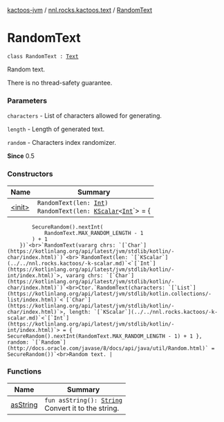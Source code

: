 [kactoos-jvm](../../index.md) / [nnl.rocks.kactoos.text](../index.md) / [RandomText](./index.md)

# RandomText

`class RandomText : `[`Text`](../../nnl.rocks.kactoos/-text/index.md)

Random text.

There is no thread-safety guarantee.

### Parameters

`characters` - List of characters allowed for generating.

`length` - Length of generated text.

`random` - Characters index randomizer.

**Since**
0.5

### Constructors

| Name | Summary |
|---|---|
| [&lt;init&gt;](-init-.md) | `RandomText(len: `[`Int`](https://kotlinlang.org/api/latest/jvm/stdlib/kotlin/-int/index.html)`)`<br>`RandomText(len: `[`KScalar`](../../nnl.rocks.kactoos/-k-scalar.md)`<`[`Int`](https://kotlinlang.org/api/latest/jvm/stdlib/kotlin/-int/index.html)`> = {
            SecureRandom().nextInt(
                RandomText.MAX_RANDOM_LENGTH - 1
            ) + 1
        })`<br>`RandomText(vararg chrs: `[`Char`](https://kotlinlang.org/api/latest/jvm/stdlib/kotlin/-char/index.html)`)`<br>`RandomText(len: `[`KScalar`](../../nnl.rocks.kactoos/-k-scalar.md)`<`[`Int`](https://kotlinlang.org/api/latest/jvm/stdlib/kotlin/-int/index.html)`>, vararg chrs: `[`Char`](https://kotlinlang.org/api/latest/jvm/stdlib/kotlin/-char/index.html)`)`<br>Ctor.`RandomText(characters: `[`List`](https://kotlinlang.org/api/latest/jvm/stdlib/kotlin.collections/-list/index.html)`<`[`Char`](https://kotlinlang.org/api/latest/jvm/stdlib/kotlin/-char/index.html)`>, length: `[`KScalar`](../../nnl.rocks.kactoos/-k-scalar.md)`<`[`Int`](https://kotlinlang.org/api/latest/jvm/stdlib/kotlin/-int/index.html)`> = { SecureRandom().nextInt(RandomText.MAX_RANDOM_LENGTH - 1) + 1 }, random: `[`Random`](http://docs.oracle.com/javase/8/docs/api/java/util/Random.html)` = SecureRandom())`<br>Random text. |

### Functions

| Name | Summary |
|---|---|
| [asString](as-string.md) | `fun asString(): `[`String`](https://kotlinlang.org/api/latest/jvm/stdlib/kotlin/-string/index.html)<br>Convert it to the string. |
